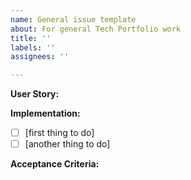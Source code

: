 ```yaml
---
name: General issue template
about: For general Tech Portfolio work
title: ''
labels: ''
assignees: ''

---
```


**User Story:**

**Implementation:**

- [ ] [first thing to do]
- [ ] [another thing to do]

**Acceptance Criteria:**
